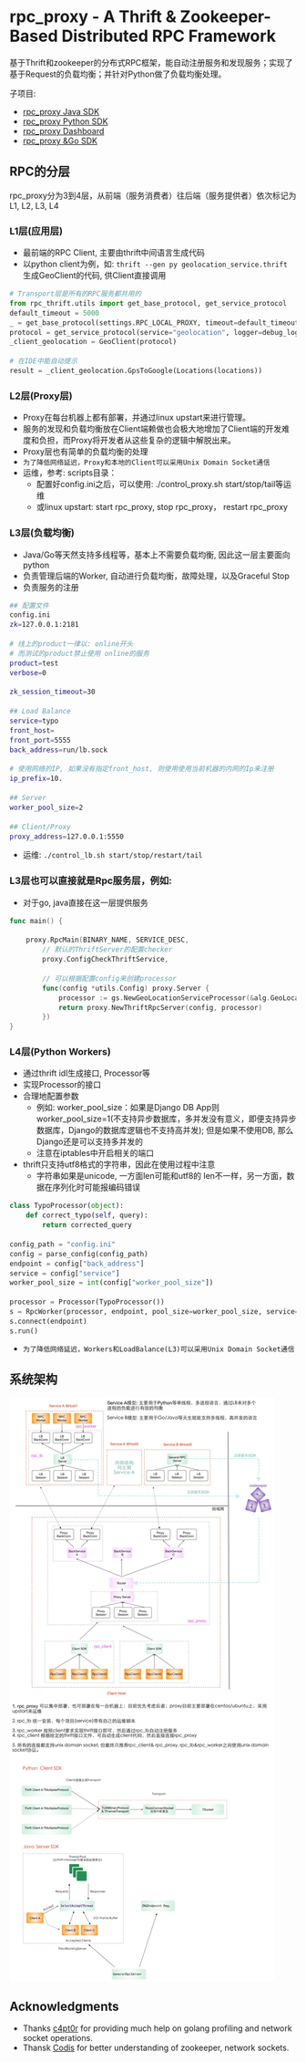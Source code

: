 # rpc_proxy - A Thrift & Zookeeper-Based Distributed RPC Framework
基于Thrift和zookeeper的分布式RPC框架，能自动注册服务和发现服务；实现了基于Request的负载均衡；并针对Python做了负载均衡处理。

子项目:
* [rpc_proxy Java SDK](https://github.com/wfxiang08/rpc_proxy_java)
* [rpc_proxy Python SDK](https://github.com/wfxiang08/rpc_proxy_python)
* [rpc_proxy Dashboard](https://github.com/wfxiang08/rpc_proxy_dashboard)
* [rpc_proxy &Go SDK](https://github.com/wfxiang08/rpc_proxy)

## RPC的分层
rpc_proxy分为3到4层，从前端（服务消费者）往后端（服务提供者）依次标记为L1, L2, L3, L4

### L1层(应用层)
* 最前端的RPC Client, 主要由thrift中间语言生成代码
* 以python client为例，如: `thrift --gen py geolocation_service.thrift` 生成GeoClient的代码, 供Client直接调用

```python
# Transport层是所有的RPC服务都共用的
from rpc_thrift.utils import get_base_protocol, get_service_protocol
default_timeout = 5000
_ = get_base_protocol(settings.RPC_LOCAL_PROXY, timeout=default_timeout)
protocol = get_service_protocol(service="geolocation", logger=debug_logger)
_client_geolocation = GeoClient(protocol)

# 在IDE中能自动提示
result = _client_geolocation.GpsToGoogle(Locations(locations))
```


### L2层(Proxy层)
* Proxy在每台机器上都有部署，并通过linux upstart来进行管理。
* 服务的发现和负载均衡放在Client端赖做也会极大地增加了Client端的开发难度和负担，而Proxy将开发者从这些复杂的逻辑中解脱出来。
* Proxy层也有简单的负载均衡的处理
* `为了降低网络延迟，Proxy和本地的Client可以采用Unix Domain Socket通信`
* 运维，参考: scripts目录：
	* 配置好config.ini之后，可以使用: ./control_proxy.sh start/stop/tail等运维
	* 或linux upstart: start rpc_proxy, stop rpc_proxy， restart rpc_proxy

### L3层(负载均衡)
* Java/Go等天然支持多线程等，基本上不需要负载均衡, 因此这一层主要面向python
* 负责管理后端的Worker, 自动进行负载均衡，故障处理，以及Graceful Stop
* 负责服务的注册

```bash
## 配置文件
config.ini
zk=127.0.0.1:2181

# 线上的product一律以: online开头
# 而测试的product禁止使用 online的服务
product=test
verbose=0

zk_session_timeout=30

## Load Balance
service=typo
front_host=
front_port=5555
back_address=run/lb.sock

# 使用网络的IP, 如果没有指定front_host, 则使用使用当前机器的内网的Ip来注册
ip_prefix=10.

## Server
worker_pool_size=2

## Client/Proxy
proxy_address=127.0.0.1:5550

```
* 运维: `./control_lb.sh start/stop/restart/tail`


### L3层也可以直接就是Rpc服务层，例如:
* 对于go, java直接在这一层提供服务

```go
func main() {

	proxy.RpcMain(BINARY_NAME, SERVICE_DESC,
		// 默认的ThriftServer的配置checker
		proxy.ConfigCheckThriftService,

		// 可以根据配置config来创建processor
		func(config *utils.Config) proxy.Server {
			processor := gs.NewGeoLocationServiceProcessor(&alg.GeoLocationService{})
			return proxy.NewThriftRpcServer(config, processor)
		})
}
```

### L4层(Python Workers)
* 通过thrift idl生成接口, Processor等
* 实现Processor的接口
* 合理地配置参数
    * 例如: worker_pool_size：如果是Django DB App则worker_pool_size=1(不支持异步数据库，多并发没有意义，即便支持异步数据库，Django的数据库逻辑也不支持高并发); 但是如果不使用DB, 那么Django还是可以支持多并发的
    * 注意在iptables中开启相关的端口
* thrift只支持utf8格式的字符串，因此在使用过程中注意
    * 字符串如果是unicode, 一方面len可能和utf8的 len不一样，另一方面，数据在序列化时可能报编码错误

```python
class TypoProcessor(object):
    def correct_typo(self, query):
        return corrected_query

config_path = "config.ini"
config = parse_config(config_path)
endpoint = config["back_address"]
service = config["service"]
worker_pool_size = int(config["worker_pool_size"])

processor = Processor(TypoProcessor())
s = RpcWorker(processor, endpoint, pool_size=worker_pool_size, service=service)
s.connect(endpoint)
s.run()
```
* `为了降低网络延迟，Workers和LoadBalance(L3)可以采用Unix Domain Socket通信`

## 系统架构
![architecture](doc/rpc_architecture.jpg)

## Acknowledgments
- Thanks [c4pt0r](https://github.com/c4pt0r) for providing much help on golang profiling and network socket operations.
- Thansk [Codis](https://github.com/wandoulabs/codis) for better understanding of zookeeper, network sockets.

